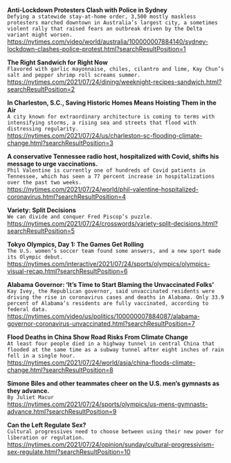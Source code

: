 **Anti-Lockdown Protesters Clash with Police in Sydney**\
`Defying a statewide stay-at-home order, 3,500 mostly maskless protesters marched downtown in Australia’s largest city, a sometimes violent rally that raised fears an outbreak driven by the Delta variant might worsen.`\
https://nytimes.com/video/world/australia/100000007884140/sydney-lockdown-clashes-police-protest.html?searchResultPosition=1

**The Right Sandwich for Right Now**\
`Flavored with garlic mayonnaise, chiles, cilantro and lime, Kay Chun’s salt and pepper shrimp roll screams summer.`\
https://nytimes.com/2021/07/24/dining/weeknight-recipes-sandwich.html?searchResultPosition=2

**In Charleston, S.C., Saving Historic Homes Means Hoisting Them in the Air**\
`A city known for extraordinary architecture is coming to terms with intensifying storms, a rising sea and streets that flood with distressing regularity.`\
https://nytimes.com/2021/07/24/us/charleston-sc-flooding-climate-change.html?searchResultPosition=3

**A conservative Tennessee radio host, hospitalized with Covid, shifts his message to urge vaccinations.**\
`Phil Valentine is currently one of hundreds of Covid patients in Tennessee, which has seen a 77 percent increase in hospitalizations over the past two weeks.`\
https://nytimes.com/2021/07/24/world/phil-valentine-hospitalized-coronavirus.html?searchResultPosition=4

**Variety: Split Decisions**\
`We can divide and conquer Fred Piscop’s puzzle.`\
https://nytimes.com/2021/07/24/crosswords/variety-split-decisions.html?searchResultPosition=5

**Tokyo Olympics, Day 1: The Games Get Rolling**\
`The U.S. women’s soccer team found some answers, and a new sport made its Olympic debut.`\
https://nytimes.com/interactive/2021/07/24/sports/olympics/olympics-visual-recap.html?searchResultPosition=6

**Alabama Governor: ‘It’s Time to Start Blaming the Unvaccinated Folks’**\
`Kay Ivey, the Republican governor, said unvaccinated residents were driving the rise in coronavirus cases and deaths in Alabama. Only 33.9 percent of Alabama’s residents are fully vaccinated, according to federal data.`\
https://nytimes.com/video/us/politics/100000007884087/alabama-governor-coronavirus-unvaccinated.html?searchResultPosition=7

**Flood Deaths in China Show Road Risks From Climate Change**\
`At least four people died in a highway tunnel in central China that flooded at the same time as a subway tunnel after eight inches of rain fell in a single hour.`\
https://nytimes.com/2021/07/24/world/asia/china-floods-climate-change.html?searchResultPosition=8

**Simone Biles and other teammates cheer on the U.S. men’s gymnasts as they advance.**\
`By Juliet Macur`\
https://nytimes.com/2021/07/24/sports/olympics/us-mens-gymnasts-advance.html?searchResultPosition=9

**Can the Left Regulate Sex?**\
`Cultural progressives need to choose between using their new power for liberation or regulation.`\
https://nytimes.com/2021/07/24/opinion/sunday/cultural-progressivism-sex-regulate.html?searchResultPosition=10

